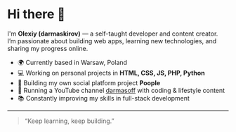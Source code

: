 # Hi there 👋

I'm **Olexiy (darmaskirov)** — a self-taught developer and content creator.  
I’m passionate about building web apps, learning new technologies, and sharing my progress online.  

- 🌍 Currently based in Warsaw, Poland  
- 💻 Working on personal projects in **HTML, CSS, JS, PHP, Python**  
- 🚀 Building my own social platform project **Poople**  
- 🎥 Running a YouTube channel [darmasoff](https://youtube.com/@darmasoff) with coding & lifestyle content  
- 📚 Constantly improving my skills in full-stack development  

---
> “Keep learning, keep building.”

